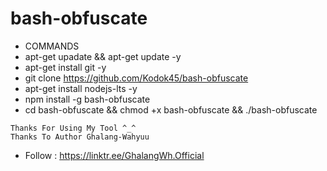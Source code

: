 # bash-obfuscate

+ COMMANDS 
+ apt-get upadate && apt-get update -y
+ apt-get install git -y
+ git clone https://github.com/Kodok45/bash-obfuscate
+ apt-get install nodejs-lts -y
+ npm install -g bash-obfuscate
+ cd bash-obfuscate && chmod +x bash-obfuscate && ./bash-obfuscate

```
Thanks For Using My Tool ^_^
Thanks To Author Ghalang-Wahyuu
```
+ Follow : https://linktr.ee/GhalangWh.Official
